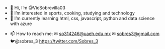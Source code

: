 - 👋 Hi, I’m @VicSobrevilla03
- 👀 I’m interested in sports, cooking, studying and technology 
- 🌱 I’m currently learning html, css, javascript, python and data science with azure
<!-- - 💞️ I’m looking to collaborate on ... -->
- 📫 How to reach me:
      ✉ so314246@uaeh.edu.mx
      ✉ sobres3@gmail.com
      🐦@sobres_3 https://twitter.com/Sobres_3

<!---
VicSobrevilla03/VicSobrevilla03 is a ✨ special ✨ repository because its `README.md` (this file) appears on your GitHub profile.
You can click the Preview link to take a look at your changes.
--->
